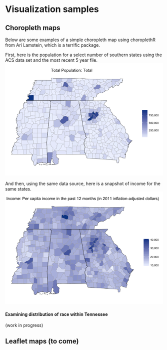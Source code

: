 Visualization samples
================

Choropleth maps
---------------

Below are some examples of a simple choropleth map using choroplethR from Ari Lamstein, which is a terrific package.

First, here is the population for a select number of southern states using the ACS data set and the most recent 5 year file. ![](Clean_Map_files/figure-markdown_github/pop-1.png)

And then, using the same data source, here is a snapshot of income for the same states. ![](Clean_Map_files/figure-markdown_github/choro-1.png)

#### Examining distribution of race within Tennessee

(work in progress)

Leaflet maps (to come)
----------------------
